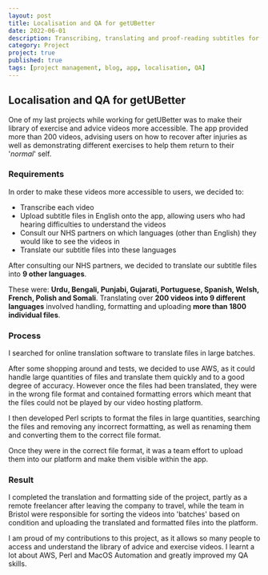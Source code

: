 ```yaml
---
layout: post
title: Localisation and QA for getUBetter
date: 2022-06-01
description: Transcribing, translating and proof-reading subtitles for MSK exercise and advice videos
category: Project
project: true
published: true
tags: [project management, blog, app, localisation, QA]
---
```

 
## Localisation and QA for getUBetter

One of my last projects while working for getUBetter was to make their library of exercise and advice videos more accessible.
The app provided more than 200 videos, advising users on how to recover after injuries as well as demonstrating different exercises to help them return to their '*normal*' self.

### Requirements

In order to make these videos more accessible to users, we decided to:
* Transcribe each video
* Upload subtitle files in English onto the app, allowing users who had hearing difficulties to understand the videos
* Consult our NHS partners on which languages (other than English) they would like to see the videos in
* Translate our subtitle files into these languages

After consulting our NHS partners, we decided to translate our subtitle files into **9 other languages**.
  
These were: **Urdu, Bengali, Punjabi, Gujarati, Portuguese, Spanish, Welsh, French, Polish and Somali**. 
Translating over **200 videos into 9 different languages** involved handling, formatting and uploading **more than 1800 individual files**.


### Process
I searched for online translation software to translate files in large batches.

After some shopping around and tests, we decided to use AWS, as it could handle large quantities of files and translate them quickly and to a good degree of accuracy. However once the files had been translated, they were in the wrong file format and contained formatting errors which meant that the files could not be played by our video hosting platform.

I then developed Perl scripts to format the files in large quantities, searching the files and removing any incorrect formatting, as well as renaming them and converting them to the correct file format.

Once they were in the correct file format, it was a team effort to upload them into our platform and make them visible within the app.

### Result
I completed the translation and formatting side of the project, partly as a remote freelancer after leaving the company to travel, while the team in Bristol were responsible for sorting the videos into 'batches' based on condition and uploading the translated and formatted files into the platform.

I am proud of my contributions to this project, as it allows so many people to access and understand the library of advice and exercise videos. I learnt a lot about AWS, Perl and MacOS Automation and greatly improved my QA skills.